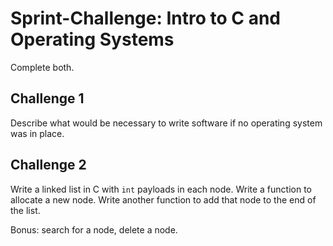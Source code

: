 # Sprint-Challenge: Intro to C and Operating Systems

Complete both.

## Challenge 1

Describe what would be necessary to write software if no operating
system was in place.


## Challenge 2

Write a linked list in C with `int` payloads in each node. Write a
function to allocate a new node. Write another function to add that node
to the end of the list.

Bonus: search for a node, delete a node.
